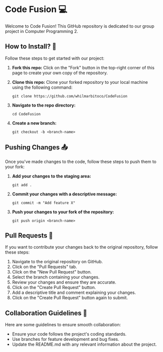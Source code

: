 # Code Fusion 💻

Welcome to Code Fusion! This GitHub repository is dedicated to our group project in Computer Programming 2.

## How to Install? 🚀

Follow these steps to get started with our project:

1. **Fork this repo:** Click on the "Fork" button in the top-right corner of this page to create your own copy of the repository.

2. **Clone this repo:** Clone your forked repository to your local machine using the following command:
    ```
    git clone https://github.com/whilmarbitoco/CodeFusion
    ```

3. **Navigate to the repo directory:**
    ```
    cd CodeFusion
    ```

4. **Create a new branch:**
    ```
    git checkout -b <branch-name>
    ```

## Pushing Changes 📤

Once you've made changes to the code, follow these steps to push them to your fork:

1. **Add your changes to the staging area:**
    ```
    git add .
    ```

2. **Commit your changes with a descriptive message:**
    ```
    git commit -m "Add feature X"
    ```

3. **Push your changes to your fork of the repository:**
    ```
    git push origin <branch-name>
    ```

## Pull Requests 🔄

If you want to contribute your changes back to the original repository, follow these steps:

1. Navigate to the original repository on GitHub.
2. Click on the "Pull Requests" tab.
3. Click on the "New Pull Request" button.
4. Select the branch containing your changes.
5. Review your changes and ensure they are accurate.
6. Click on the "Create Pull Request" button.
7. Add a descriptive title and comment explaining your changes.
8. Click on the "Create Pull Request" button again to submit.

## Collaboration Guidelines 🤝

Here are some guidelines to ensure smooth collaboration:

- Ensure your code follows the project's coding standards.
- Use branches for feature development and bug fixes.
- Update the README.md with any relevant information about the project.

